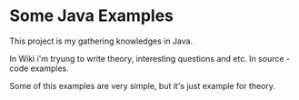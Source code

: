 # Some Java Examples
This project is my gathering knowledges in Java.

In Wiki i'm tryung to write theory, interesting questions and etc.
In source - code examples.

Some of this examples are very simple, but it's just example for theory.

